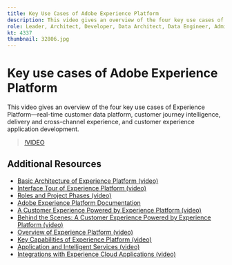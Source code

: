 ```yaml
---
title: Key Use Cases of Adobe Experience Platform
description: This video gives an overview of the four key use cases of Adobe Experience Platform&mdash;real-time customer data platform, customer journey intelligence, delivery and cross-channel experience, and customer experience application development.
role: Leader, Architect, Developer, Data Architect, Data Engineer, Administrator, Business Practitioner
kt: 4337
thumbnail: 32806.jpg
---
```


# Key use cases of Adobe Experience Platform

This video gives an overview of the four key use cases of Experience Platform&mdash;real-time customer data platform, customer journey intelligence, delivery and cross-channel experience, and customer experience application development.

>[!VIDEO](https://video.tv.adobe.com/v/32806?quality=12&learn=on)

## Additional Resources

* [Basic Architecture of Experience Platform (video)](basic-architecture.md)
* [Interface Tour of Experience Platform (video)](interface-tour.md)
* [Roles and Project Phases (video)](roles-and-project-phases.md)
* [Adobe Experience Platform Documentation](https://experienceleague.adobe.com/docs/experience-platform/landing/home.html)
* [A Customer Experience Powered by Experience Platform (video)](a-customer-experience-powered-by-experience-platform.md)
* [Behind the Scenes: A Customer Experience Powered by Experience Platform (video)](behind-the-scenes-a-customer-experience-powered-by-experience-platform.md)
* [Overview of Experience Platform (video)](overview.md)
* [Key Capabilities of Experience Platform (video)](key-capabilities.md)
* [Application and Intelligent Services (video)](application-and-intelligent-services.md)
* [Integrations with Experience Cloud Applications (video)](integrations-with-experience-cloud-applications.md)